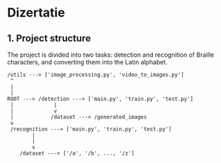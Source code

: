# Dizertatie

## 1. Project structure

The project is divided into two tasks: detection and recognition of Braille characters, and converting them into the Latin alphabet.

```
/utils ---> ['image_processing.py', 'video_to_images.py']
 ^
 |
 |
ROOT ---> /detection ---> ['main.py', 'train.py', 'test.py']
 |             |
 |             v
 |            /dataset ---> /generated_images
 v
 /recognition ---> ['main.py', 'train.py', 'test.py']
        |
        |
        v
    /dataset ---> ['/a', '/b', ..., '/z']
```
